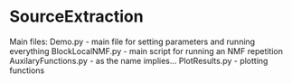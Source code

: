 # SourceExtraction
Main files:
Demo.py - main file for setting parameters and running everything
BlockLocalNMF.py - main script for running an NMF repetition
AuxilaryFunctions.py - as the name implies...
PlotResults.py - plotting functions
